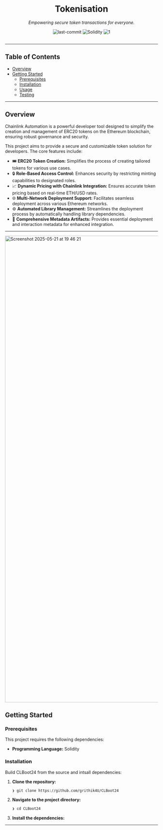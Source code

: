 <div id="top">

<!-- HEADER STYLE: CLASSIC -->
<div align="center">


# Tokenisation

<em>Empowering secure token transactions for everyone.</em>

<!-- BADGES -->
<img src="https://img.shields.io/github/last-commit/grithik4U/CLBoot24?style=flat&logo=git&logoColor=white&color=0080ff" alt="last-commit">
<img src="https://img.shields.io/github/languages/top/grithik4U/CLBoot24?style=flat&color=0080ff" alt="Solidity">
<img src="https://img.shields.io/github/languages/count/grithik4U/CLBoot24?style=flat&color=0080ff" alt="1">

</div>
<br>

---

## Table of Contents

- [Overview](#overview)
- [Getting Started](#getting-started)
    - [Prerequisites](#prerequisites)
    - [Installation](#installation)
    - [Usage](#usage)
    - [Testing](#testing)

---

## Overview

Chainlink Automation is a powerful developer tool designed to simplify the creation and management of ERC20 tokens on the Ethereum blockchain, ensuring robust governance and security.


This project aims to provide a secure and customizable token solution for developers. The core features include:

- 🎟️ **ERC20 Token Creation:** Simplifies the process of creating tailored tokens for various use cases.
- 🔒 **Role-Based Access Control:** Enhances security by restricting minting capabilities to designated roles.
- 📈 **Dynamic Pricing with Chainlink Integration:** Ensures accurate token pricing based on real-time ETH/USD rates.
- 🌐 **Multi-Network Deployment Support:** Facilitates seamless deployment across various Ethereum networks.
- ⚙️ **Automated Library Management:** Streamlines the deployment process by automatically handling library dependencies.
- 📄 **Comprehensive Metadata Artifacts:** Provides essential deployment and interaction metadata for enhanced integration.

---
<img width="1533" alt="Screenshot 2025-05-21 at 19 46 21" src="https://github.com/user-attachments/assets/38999287-f052-4100-847e-5a1e434c38ea" />

## Getting Started

### Prerequisites

This project requires the following dependencies:

- **Programming Language:** Solidity

### Installation

Build CLBoot24 from the source and intsall dependencies:

1. **Clone the repository:**

    ```sh
    ❯ git clone https://github.com/grithik4U/CLBoot24
    ```

2. **Navigate to the project directory:**

    ```sh
    ❯ cd CLBoot24
    ```

3. **Install the dependencies:**



---
